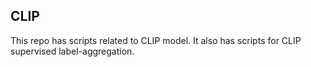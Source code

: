 ## CLIP
This repo has scripts related to CLIP model.
It also has scripts for CLIP supervised label-aggregation.
